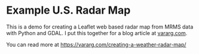 # Example U.S. Radar Map

 This is a demo for creating a Leaflet web based radar map from MRMS data with Python and GDAL. I put this together for a blog article at [vararg.com](https://vararg.com).

 You can read more at https://vararg.com/creating-a-weather-radar-map/
